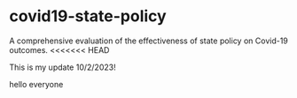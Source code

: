 # covid19-state-policy
A comprehensive evaluation of the effectiveness of state policy on Covid-19 outcomes.
<<<<<<< HEAD

This is my update 10/2/2023!

hello everyone
